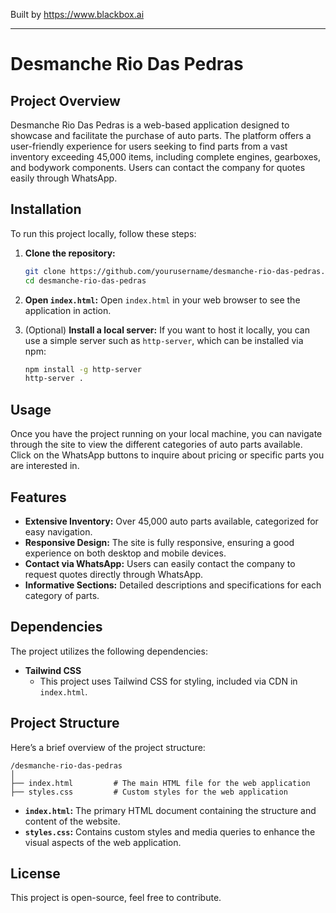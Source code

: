 
Built by https://www.blackbox.ai

---

# Desmanche Rio Das Pedras

## Project Overview
Desmanche Rio Das Pedras is a web-based application designed to showcase and facilitate the purchase of auto parts. The platform offers a user-friendly experience for users seeking to find parts from a vast inventory exceeding 45,000 items, including complete engines, gearboxes, and bodywork components. Users can contact the company for quotes easily through WhatsApp.

## Installation
To run this project locally, follow these steps:

1. **Clone the repository:**
   ```bash
   git clone https://github.com/yourusername/desmanche-rio-das-pedras.git
   cd desmanche-rio-das-pedras
   ```

2. **Open `index.html`:**
   Open `index.html` in your web browser to see the application in action.

3. (Optional) **Install a local server:**
   If you want to host it locally, you can use a simple server such as `http-server`, which can be installed via npm:

   ```bash
   npm install -g http-server
   http-server .
   ```

## Usage
Once you have the project running on your local machine, you can navigate through the site to view the different categories of auto parts available. Click on the WhatsApp buttons to inquire about pricing or specific parts you are interested in.

## Features
- **Extensive Inventory:** Over 45,000 auto parts available, categorized for easy navigation.
- **Responsive Design:** The site is fully responsive, ensuring a good experience on both desktop and mobile devices.
- **Contact via WhatsApp:** Users can easily contact the company to request quotes directly through WhatsApp.
- **Informative Sections:** Detailed descriptions and specifications for each category of parts.

## Dependencies
The project utilizes the following dependencies:

- **Tailwind CSS**
  - This project uses Tailwind CSS for styling, included via CDN in `index.html`.

## Project Structure
Here’s a brief overview of the project structure:

```
/desmanche-rio-das-pedras
│
├── index.html         # The main HTML file for the web application
├── styles.css         # Custom styles for the web application
```

- **`index.html`:** The primary HTML document containing the structure and content of the website.
- **`styles.css`:** Contains custom styles and media queries to enhance the visual aspects of the web application.

## License
This project is open-source, feel free to contribute.